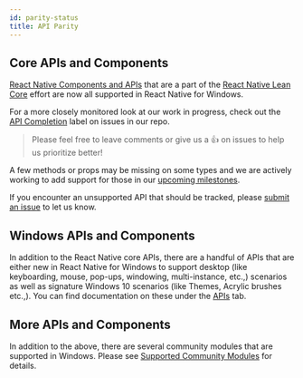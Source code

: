 ```yaml
---
id: parity-status
title: API Parity
---
```


## Core APIs and Components

[React Native Components and APIs](https://reactnative.dev/docs/components-and-apis) that are a part of the [React Native Lean Core](https://github.com/facebook/react-native/issues/23313) effort are now all supported in React Native for Windows.

For a more closely monitored look at our work in progress, check out the [API Completion](https://github.com/microsoft/react-native-windows/labels/API%20Completion) label on issues in our repo.

> Please feel free to leave comments or give us a 👍 on issues to help us prioritize better!

A few methods or props may be missing on some types and we are actively working to add support for those in our [upcoming milestones](https://github.com/microsoft/react-native-windows/milestones).

If you encounter an unsupported API that should be tracked, please [submit an issue](https://github.com/microsoft/react-native-windows/issues/new/choose) to let us know.

## Windows APIs and Components

In addition to the React Native core APIs, there are a handful of APIs that are either new in React Native for Windows to support desktop (like keyboarding, mouse, pop-ups, windowing, multi-instance, etc.,) scenarios as well as signature Windows 10 scenarios (like Themes, Acrylic brushes etc.,). You can find documentation on these under the [APIs](https://microsoft.github.io/react-native-windows/docs/flyout-component) tab. 

## More APIs and Components

In addition to the above, there are several community modules that are supported in Windows. Please see [Supported Community Modules](https://microsoft.github.io/react-native-windows/docs/supported-community-modules) for details.
